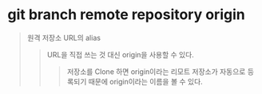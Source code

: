 # git branch remote repository origin

> 원격 저장소 URL의 alias
>
> > URL을 직접 쓰는 것 대신 origin을 사용할 수 있다.
> >
> > > 저장소를 Clone 하면 origin이라는 리모트 저장소가 자동으로 등록되기 때문에 origin이라는 이름을 볼 수 있다.
